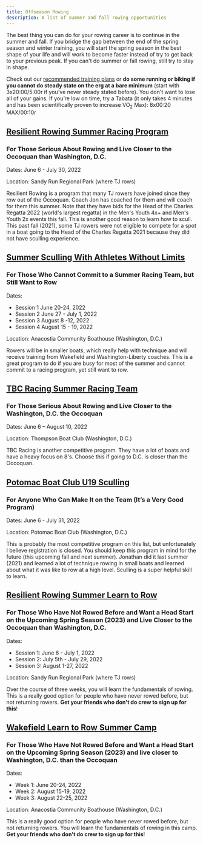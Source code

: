 ```yaml
---
title: Offseason Rowing
description: A list of summer and fall rowing opportunities
---
```


The best thing you can do for your rowing career is to continue in the summer
and fall. If you bridge the gap between the end of the spring season and winter
training, you will start the spring season in the best shape of your life and
will work to become faster instead of try to get back to your previous peak. If
you can't do summer or fall rowing, still try to stay in shape.

Check out our [recommended training plans](/plans) or **do some running or
biking if you cannot do steady state on the erg at a bare minimum** (start with
3x20:00/5:00r if you've never steady stated before). You don't want to lose all
of your gains. If you’re low on time, try a Tabata (it only takes 4 minutes and
has been scientifically proven to increase VO<sub>2</sub> Max): 8x00:20
MAX/00:10r

## [Resilient Rowing Summer Racing Program](https://www.resilientrowing.com/summer-racing)

### For Those Serious About Rowing and Live Closer to the Occoquan than Washington, D.C.

Dates: June 6 - July 30, 2022

Location: Sandy Run Regional Park (where TJ rows)

Resilient Rowing is a program that many TJ rowers have joined since they row out
of the Occoquan. Coach Jon has coached for them and will coach for them this
summer. Note that they have bids for the Head of the Charles Regatta 2022
(world's largest regatta) in the Men's Youth 4x+ and Men's Youth 2x events this
fall. This is another good reason to learn how to scull. This past fall (2021),
some TJ rowers were not eligible to compete for a spot in a boat going to the
Head of the Charles Regatta 2021 because they did not have sculling experience.

## [Summer Sculling With Athletes Without Limits](https://www.wakefieldrowing.org/summer-rowing)

### For Those Who Cannot Commit to a Summer Racing Team, but Still Want to Row

Dates:

- Session 1 June 20-24, 2022
- Session 2 June 27 - July 1, 2022
- Session 3 August 8 -12, 2022
- Session 4 August 15 - 19, 2022

Location: Anacostia Community Boathouse (Washington, D.C.)

Rowers will be in smaller boats, which really help with technique and will
receive training from Wakefield and Washington-Liberty coaches. This is a great
program to do if you are busy for most of the summer and cannot commit to a
racing program, yet still want to row.

## [TBC Racing Summer Racing Team](https://tbcracing.org/programs/junior-racing-teams/)

### For Those Serious About Rowing and Live Closer to the Washington, D.C. the Occoquan

Dates: June 6 – August 10, 2022

Location: Thompson Boat Club (Washington, D.C.)

TBC Racing is another competitive program. They have a lot of boats and have a
heavy focus on 8's. Choose this if going to D.C. is closer than the Occoquan.

## [Potomac Boat Club U19 Sculling](https://www.potomacboatclub.org/content.aspx?page_id=22&club_id=223602&module_id=401495)

### For Anyone Who Can Make It on the Team (It’s a Very Good Program)

Dates: June 6 - July 31, 2022

Location: Potomac Boat Club (Washington, D.C.)

This is probably the most competitive program on this list, but unfortunately I
believe registration is closed. You should keep this program in mind for the
future (this upcoming fall and next summer). Jonathan did it last summer (2021)
and learned a lot of technique rowing in small boats and learned about what it
was like to row at a high level. Sculling is a super helpful skill to learn.

## [Resilient Rowing Summer Learn to Row](https://www.resilientrowing.com/summerlearntorow)

### For Those Who Have Not Rowed Before and Want a Head Start on the Upcoming Spring Season (2023) and Live Closer to the Occoquan than Washington, D.C.

Dates:

- Session 1: June 6 - July 1, 2022
- Session 2: July 5th - July 29, 2022
- Session 3: August 1-27, 2022

Location: Sandy Run Regional Park (where TJ rows)

Over the course of three weeks, you will learn the fundamentals of rowing. This
is a really good option for people who have never rowed before, but not
returning rowers. **Get your friends who don't do crew to sign up for this**!

## [Wakefield Learn to Row Summer Camp](https://www.wakefieldrowing.org/summer-camp)

### For Those Who Have Not Rowed Before and Want a Head Start on the Upcoming Spring Season (2023) and live closer to Washington, D.C. than the Occoquan

Dates:

- Week 1: June 20-24, 2022
- Week 2: August 15-19, 2022
- Week 3: August 22-25, 2022

Location: Anacostia Community Boathouse (Washington, D.C.)

This is a really good option for people who have never rowed before, but not
returning rowers. You will learn the fundamentals of rowing in this camp. **Get
your friends who don't do crew to sign up for this**!
